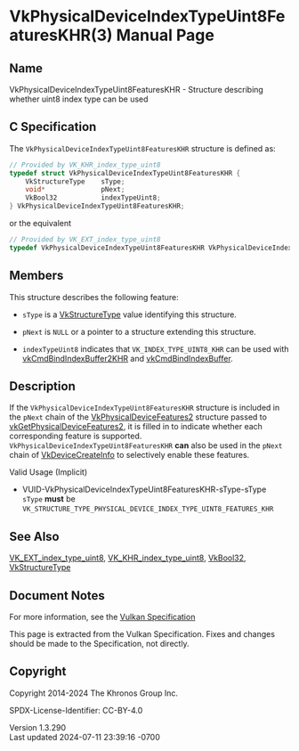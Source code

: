# VkPhysicalDeviceIndexTypeUint8FeaturesKHR(3) Manual Page

## Name

VkPhysicalDeviceIndexTypeUint8FeaturesKHR - Structure describing whether
uint8 index type can be used



## <a href="#_c_specification" class="anchor"></a>C Specification

The `VkPhysicalDeviceIndexTypeUint8FeaturesKHR` structure is defined as:

``` c
// Provided by VK_KHR_index_type_uint8
typedef struct VkPhysicalDeviceIndexTypeUint8FeaturesKHR {
    VkStructureType    sType;
    void*              pNext;
    VkBool32           indexTypeUint8;
} VkPhysicalDeviceIndexTypeUint8FeaturesKHR;
```

or the equivalent

``` c
// Provided by VK_EXT_index_type_uint8
typedef VkPhysicalDeviceIndexTypeUint8FeaturesKHR VkPhysicalDeviceIndexTypeUint8FeaturesEXT;
```

## <a href="#_members" class="anchor"></a>Members

This structure describes the following feature:

- `sType` is a [VkStructureType](https://registry.khronos.org/vulkan/specs/1.3-extensions/man/html/VkStructureType.html) value identifying
  this structure.

- `pNext` is `NULL` or a pointer to a structure extending this
  structure.

- <span id="features-indexTypeUint8"></span> `indexTypeUint8` indicates
  that `VK_INDEX_TYPE_UINT8_KHR` can be used with
  [vkCmdBindIndexBuffer2KHR](https://registry.khronos.org/vulkan/specs/1.3-extensions/man/html/vkCmdBindIndexBuffer2KHR.html) and
  [vkCmdBindIndexBuffer](https://registry.khronos.org/vulkan/specs/1.3-extensions/man/html/vkCmdBindIndexBuffer.html).

## <a href="#_description" class="anchor"></a>Description

If the `VkPhysicalDeviceIndexTypeUint8FeaturesKHR` structure is included
in the `pNext` chain of the
[VkPhysicalDeviceFeatures2](https://registry.khronos.org/vulkan/specs/1.3-extensions/man/html/VkPhysicalDeviceFeatures2.html) structure
passed to
[vkGetPhysicalDeviceFeatures2](https://registry.khronos.org/vulkan/specs/1.3-extensions/man/html/vkGetPhysicalDeviceFeatures2.html), it is
filled in to indicate whether each corresponding feature is supported.
`VkPhysicalDeviceIndexTypeUint8FeaturesKHR` **can** also be used in the
`pNext` chain of [VkDeviceCreateInfo](https://registry.khronos.org/vulkan/specs/1.3-extensions/man/html/VkDeviceCreateInfo.html) to
selectively enable these features.

Valid Usage (Implicit)

- <a href="#VUID-VkPhysicalDeviceIndexTypeUint8FeaturesKHR-sType-sType"
  id="VUID-VkPhysicalDeviceIndexTypeUint8FeaturesKHR-sType-sType"></a>
  VUID-VkPhysicalDeviceIndexTypeUint8FeaturesKHR-sType-sType  
  `sType` **must** be
  `VK_STRUCTURE_TYPE_PHYSICAL_DEVICE_INDEX_TYPE_UINT8_FEATURES_KHR`

## <a href="#_see_also" class="anchor"></a>See Also

[VK_EXT_index_type_uint8](https://registry.khronos.org/vulkan/specs/1.3-extensions/man/html/VK_EXT_index_type_uint8.html),
[VK_KHR_index_type_uint8](https://registry.khronos.org/vulkan/specs/1.3-extensions/man/html/VK_KHR_index_type_uint8.html),
[VkBool32](https://registry.khronos.org/vulkan/specs/1.3-extensions/man/html/VkBool32.html), [VkStructureType](https://registry.khronos.org/vulkan/specs/1.3-extensions/man/html/VkStructureType.html)

## <a href="#_document_notes" class="anchor"></a>Document Notes

For more information, see the <a
href="https://registry.khronos.org/vulkan/specs/1.3-extensions/html/vkspec.html#VkPhysicalDeviceIndexTypeUint8FeaturesKHR"
target="_blank" rel="noopener">Vulkan Specification</a>

This page is extracted from the Vulkan Specification. Fixes and changes
should be made to the Specification, not directly.

## <a href="#_copyright" class="anchor"></a>Copyright

Copyright 2014-2024 The Khronos Group Inc.

SPDX-License-Identifier: CC-BY-4.0

Version 1.3.290  
Last updated 2024-07-11 23:39:16 -0700
